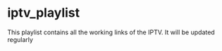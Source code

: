 # iptv_playlist

This playlist contains all the working links of the IPTV. It will be updated regularly
